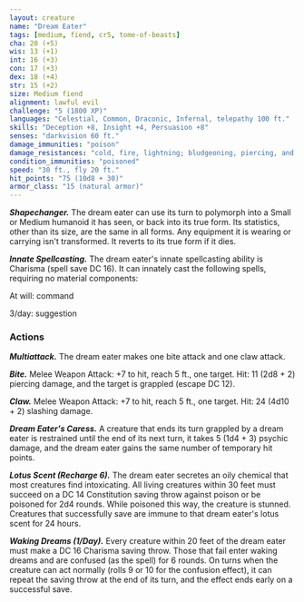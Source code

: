 ```yaml
---
layout: creature
name: "Dream Eater"
tags: [medium, fiend, cr5, tome-of-beasts]
cha: 20 (+5)
wis: 13 (+1)
int: 16 (+3)
con: 17 (+3)
dex: 18 (+4)
str: 15 (+2)
size: Medium fiend
alignment: lawful evil
challenge: "5 (1800 XP)"
languages: "Celestial, Common, Draconic, Infernal, telepathy 100 ft."
skills: "Deception +8, Insight +4, Persuasion +8"
senses: "darkvision 60 ft."
damage_immunities: "poison"
damage_resistances: "cold, fire, lightning; bludgeoning, piercing, and slashing from nonmagical weapons"
condition_immunities: "poisoned"
speed: "30 ft., fly 20 ft."
hit_points: "75 (10d8 + 30)"
armor_class: "15 (natural armor)"
---
```


***Shapechanger.*** The dream eater can use its turn to polymorph into a Small or Medium humanoid it has seen, or back into its true form. Its statistics, other than its size, are the same in all forms. Any equipment it is wearing or carrying isn't transformed. It reverts to its true form if it dies.

***Innate Spellcasting.*** The dream eater's innate spellcasting ability is Charisma (spell save DC 16). It can innately cast the following spells, requiring no material components:

At will: command

3/day: suggestion

### Actions

***Multiattack.*** The dream eater makes one bite attack and one claw attack.

***Bite.*** Melee Weapon Attack: +7 to hit, reach 5 ft., one target. Hit: 11 (2d8 + 2) piercing damage, and the target is grappled (escape DC 12).

***Claw.*** Melee Weapon Attack: +7 to hit, reach 5 ft., one target. Hit: 24 (4d10 + 2) slashing damage.

***Dream Eater's Caress.*** A creature that ends its turn grappled by a dream eater is restrained until the end of its next turn, it takes 5 (1d4 + 3) psychic damage, and the dream eater gains the same number of temporary hit points.

***Lotus Scent (Recharge 6).*** The dream eater secretes an oily chemical that most creatures find intoxicating. All living creatures within 30 feet must succeed on a DC 14 Constitution saving throw against poison or be poisoned for 2d4 rounds. While poisoned this way, the creature is stunned. Creatures that successfully save are immune to that dream eater's lotus scent for 24 hours.

***Waking Dreams (1/Day).*** Every creature within 20 feet of the dream eater must make a DC 16 Charisma saving throw. Those that fail enter waking dreams and are confused (as the spell) for 6 rounds. On turns when the creature can act normally (rolls 9 or 10 for the confusion effect), it can repeat the saving throw at the end of its turn, and the effect ends early on a successful save.

